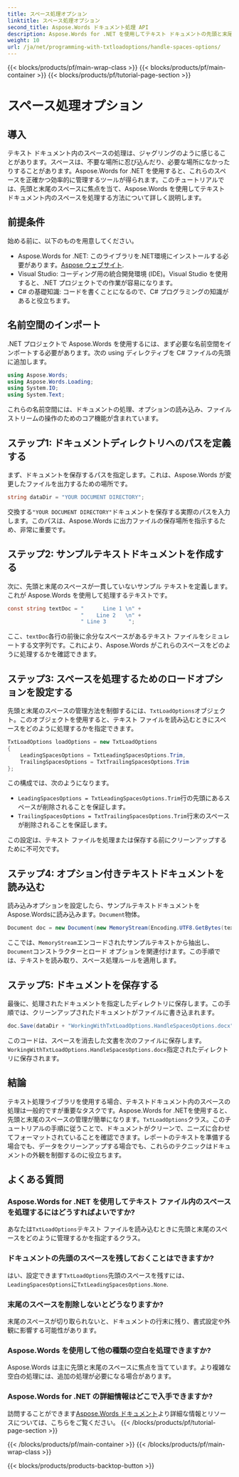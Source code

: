 ```yaml
---
title: スペース処理オプション
linktitle: スペース処理オプション
second_title: Aspose.Words ドキュメント処理 API
description: Aspose.Words for .NET を使用してテキスト ドキュメントの先頭と末尾のスペースを処理する方法を学びます。このチュートリアルでは、テキストの書式設定をクリーンアップするためのガイドを提供します。
weight: 10
url: /ja/net/programming-with-txtloadoptions/handle-spaces-options/
---
```


{{< blocks/products/pf/main-wrap-class >}}
{{< blocks/products/pf/main-container >}}
{{< blocks/products/pf/tutorial-page-section >}}

# スペース処理オプション

## 導入

テキスト ドキュメント内のスペースの処理は、ジャグリングのように感じることがあります。スペースは、不要な場所に忍び込んだり、必要な場所になかったりすることがあります。Aspose.Words for .NET を使用すると、これらのスペースを正確かつ効率的に管理するツールが得られます。このチュートリアルでは、先頭と末尾のスペースに焦点を当て、Aspose.Words を使用してテキスト ドキュメント内のスペースを処理する方法について詳しく説明します。

## 前提条件

始める前に、以下のものを用意してください。

-  Aspose.Words for .NET: このライブラリを.NET環境にインストールする必要があります。[Aspose ウェブサイト](https://releases.aspose.com/words/net/).
- Visual Studio: コーディング用の統合開発環境 (IDE)。Visual Studio を使用すると、.NET プロジェクトでの作業が容易になります。
- C# の基礎知識: コードを書くことになるので、C# プログラミングの知識があると役立ちます。

## 名前空間のインポート

.NET プロジェクトで Aspose.Words を使用するには、まず必要な名前空間をインポートする必要があります。次の using ディレクティブを C# ファイルの先頭に追加します。

```csharp
using Aspose.Words;
using Aspose.Words.Loading;
using System.IO;
using System.Text;
```

これらの名前空間には、ドキュメントの処理、オプションの読み込み、ファイル ストリームの操作のためのコア機能が含まれています。

## ステップ1: ドキュメントディレクトリへのパスを定義する

まず、ドキュメントを保存するパスを指定します。これは、Aspose.Words が変更したファイルを出力するための場所です。

```csharp
string dataDir = "YOUR DOCUMENT DIRECTORY";
```

交換する`"YOUR DOCUMENT DIRECTORY"`ドキュメントを保存する実際のパスを入力します。このパスは、Aspose.Words に出力ファイルの保存場所を指示するため、非常に重要です。

## ステップ2: サンプルテキストドキュメントを作成する

次に、先頭と末尾のスペースが一貫していないサンプル テキストを定義します。これが Aspose.Words を使用して処理するテキストです。

```csharp
const string textDoc = "      Line 1 \n" +
                       "    Line 2   \n" +
                       " Line 3       ";
```

ここ、`textDoc`各行の前後に余分なスペースがあるテキスト ファイルをシミュレートする文字列です。これにより、Aspose.Words がこれらのスペースをどのように処理するかを確認できます。

## ステップ3: スペースを処理するためのロードオプションを設定する

先頭と末尾のスペースの管理方法を制御するには、`TxtLoadOptions`オブジェクト。このオブジェクトを使用すると、テキスト ファイルを読み込むときにスペースをどのように処理するかを指定できます。

```csharp
TxtLoadOptions loadOptions = new TxtLoadOptions
{
    LeadingSpacesOptions = TxtLeadingSpacesOptions.Trim,
    TrailingSpacesOptions = TxtTrailingSpacesOptions.Trim
};
```

この構成では、次のようになります。
- `LeadingSpacesOptions = TxtLeadingSpacesOptions.Trim`行の先頭にあるスペースが削除されることを保証します。
- `TrailingSpacesOptions = TxtTrailingSpacesOptions.Trim`行末のスペースが削除されることを保証します。

この設定は、テキスト ファイルを処理または保存する前にクリーンアップするために不可欠です。

## ステップ4: オプション付きテキストドキュメントを読み込む

読み込みオプションを設定したら、サンプルテキストドキュメントをAspose.Wordsに読み込みます。`Document`物体。

```csharp
Document doc = new Document(new MemoryStream(Encoding.UTF8.GetBytes(textDoc)), loadOptions);
```

ここでは、`MemoryStream`エンコードされたサンプルテキストから抽出し、`Document`コンストラクターとロード オプションを関連付けます。この手順では、テキストを読み取り、スペース処理ルールを適用します。

## ステップ5: ドキュメントを保存する

最後に、処理されたドキュメントを指定したディレクトリに保存します。この手順では、クリーンアップされたドキュメントがファイルに書き込まれます。

```csharp
doc.Save(dataDir + "WorkingWithTxtLoadOptions.HandleSpacesOptions.docx");
```

このコードは、スペースを消去した文書を次のファイルに保存します。`WorkingWithTxtLoadOptions.HandleSpacesOptions.docx`指定されたディレクトリに保存されます。

## 結論

テキスト処理ライブラリを使用する場合、テキストドキュメント内のスペースの処理は一般的ですが重要なタスクです。Aspose.Words for .NETを使用すると、先頭と末尾のスペースの管理が簡単になります。`TxtLoadOptions`クラス。このチュートリアルの手順に従うことで、ドキュメントがクリーンで、ニーズに合わせてフォーマットされていることを確認できます。レポートのテキストを準備する場合でも、データをクリーンアップする場合でも、これらのテクニックはドキュメントの外観を制御するのに役立ちます。

## よくある質問

### Aspose.Words for .NET を使用してテキスト ファイル内のスペースを処理するにはどうすればよいですか?  
あなたは`TxtLoadOptions`テキスト ファイルを読み込むときに先頭と末尾のスペースをどのように管理するかを指定するクラス。

### ドキュメントの先頭のスペースを残しておくことはできますか?  
はい、設定できます`TxtLoadOptions`先頭のスペースを残すには、`LeadingSpacesOptions`に`TxtLeadingSpacesOptions.None`.

### 末尾のスペースを削除しないとどうなりますか?  
末尾のスペースが切り取られないと、ドキュメントの行末に残り、書式設定や外観に影響する可能性があります。

### Aspose.Words を使用して他の種類の空白を処理できますか?  
Aspose.Words は主に先頭と末尾のスペースに焦点を当てています。より複雑な空白の処理には、追加の処理が必要になる場合があります。

### Aspose.Words for .NET の詳細情報はどこで入手できますか?  
訪問することができます[Aspose.Words ドキュメント](https://reference.aspose.com/words/net/)より詳細な情報とリソースについては、こちらをご覧ください。
{{< /blocks/products/pf/tutorial-page-section >}}

{{< /blocks/products/pf/main-container >}}
{{< /blocks/products/pf/main-wrap-class >}}

{{< blocks/products/products-backtop-button >}}
